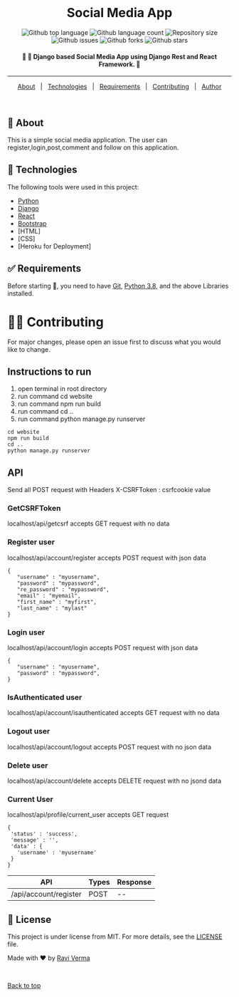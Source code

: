 <div align="center" id="top"> 
  <!--img src="1.png" alt="Code" /-->
  &#xa0;

</div>

<h1 align="center">Social Media App</h1>

<p align="center">
  <img alt="Github top language" src="https://img.shields.io/github/languages/top/raviverma2791747/Social-Media?color=56BEB8">

  <img alt="Github language count" src="https://img.shields.io/github/languages/count/raviverma2791747/Social-Media?color=56BEB8">

  <img alt="Repository size" src="https://img.shields.io/github/repo-size/raviverma2791747/Social-Media?color=56BEB8">

  <img alt="Github issues" src="https://img.shields.io/github/issues/raviverma2791747/Social-Media?color=56BEB8" /> 

  <img alt="Github forks" src="https://img.shields.io/github/forks/raviverma2791747/Social-Media?color=56BEB8" />

  <img alt="Github stars" src="https://img.shields.io/github/stars/raviverma2791747/Social-Media?color=56BEB8" />
</p>

<!-- Status -->

<h4 align="center"> 
	🚧 🚀 Django based Social Media App using Django Rest and React Framework. 🚧
</h4> 

<hr>

<p align="center">
  <a href="#dart-about">About</a> &#xa0; | &#xa0; 
  <a href="#rocket-technologies">Technologies</a> &#xa0; | &#xa0;
  <a href="#white_check_mark-requirements">Requirements</a> &#xa0; | &#xa0;
  <a href="#man_office_worker-contributing">Contributing</a> &#xa0; | &#xa0;
  <a href="https://github.com/raviverma2791747" target="_blank">Author</a>
</p>

<br>

## :dart: About ##

This is a simple social media application. The user can register,login,post,comment and follow on this application.

## :rocket: Technologies ##

The following tools were used in this project:

- [Python](https://downloads.python.org/)
- [Django](https://www.djangoproject.com/)
- [React](https://reactjs.org/)
- [Bootstrap](https://getbootstrap.com/)
- [HTML]
- [CSS]
- [Heroku for Deployment]

## :white_check_mark: Requirements ##

Before starting :checkered_flag:, you need to have [Git](https://git-scm.com), [Python 3.8](https://downloads.python.org/), and the above Libraries installed.

# :man_office_worker: Contributing ##
For major changes, please open an issue first to discuss what you would like to change.



## Instructions to run
1. open terminal in root directory
2. run command cd website
4. run command npm run build
5. run command cd ..
6. run command python manage.py runserver

```
cd website
npm run build
cd ..
python manage.py runserver
```

## API
Send all POST request with Headers
X-CSRFToken : csrfcookie value

### GetCSRFToken
localhost/api/getcsrf
accepts GET request with no data

### Register user
localhost/api/account/register
accepts POST request with json data
```
{
   "username" : "myusername",
   "password" : "mypassword",
   "re_password" : "mypassword",
   "email" : "myemail",
   "first_name" : "myfirst",
   "last_name" : "mylast"
} 
```

### Login user
localhost/api/account/login
accepts POST request with json data
```
{
   "username" : "myusername",
   "password" : "mypassword",
}
```

### IsAuthenticated user
localhost/api/account/isauthenticated
accepts GET request with no data

### Logout user
localhost/api/account/logout
accepts POST request with no json data

### Delete user
localhost/api/account/delete
accepts DELETE request with no jsond data

### Current User
localhost/api/profile/current_user
accepts GET request
```
{
 'status' : 'success',
 'message' : '',
 'data' : {
   'username' : 'myusername'
 }
}
```

| API | Types | Response |
| --- | ----- | -------- |
|/api/account/register | POST | -- |

## :memo: License ##

This project is under license from MIT. For more details, see the [LICENSE](LICENSE.md) file.


Made with :heart: by <a href="https://github.com/raviverma2791747" target="_blank">Ravi Verma</a>

&#xa0;

<a href="#top">Back to top</a>
